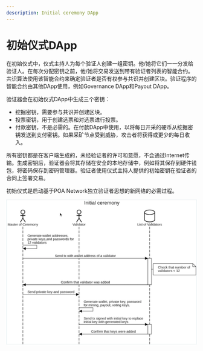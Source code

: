 ```yaml
---
description: Initial ceremony DApp
---
```


# 初始仪式DApp

在初始仪式中，仪式主持人为每个验证人创建一组密钥。他/她将它们一一分发给验证人。在每次分配密钥之前，他/她将交易发送到带有验证者列表的智能合约。共识算法使用该智能合约来确定验证者是否有权参与共识并创建区块。验证程序的智能合约由其他DApp使用，例如Governance DApp和Payout DApp。

验证器会在初始仪式DApp中生成三个密钥：

* 挖掘密钥，需要参与共识并创建区块。
* 投票密钥，用于创建选票和对选票进行投票。
* 付款密钥，不是必需的。在付款DApp中使用，以将每日开采的硬币从挖掘密钥发送到支付密钥。如果采矿节点受到威胁，攻击者将获得或更少的每日收入。

所有密钥都是在客户端生成的，未经验证者的许可和意愿，不会通过Internet传输。生成密钥后，验证器会将其存储在安全的本地存储中，例如将其保存到硬件钱包，将密码保存到密码管理器。验证者使用仪式主持人提供的初始密钥在验证者的合同上签署交易。

初始仪式是启动基于POA Network独立验证者思想的新网络的必需过程。

![](../../../../.gitbook/assets/initial_1.png)

